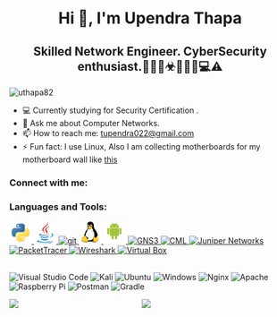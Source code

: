 <h1 align="center">Hi 👋, I'm  Upendra Thapa</h1>
<h2 align="center">Skilled Network Engineer. CyberSecurity enthusiast.👾🏴‍☠️☣🕵🏻‍♂️💻⚠️
</h2>

<p align="left"> <img src="https://komarev.com/ghpvc/?username=uthapa82&label=Profile%20views&color=0e75b6&style=for-the-badge" alt="uthapa82" /> </p>

- 💻 Currently studying for Security Certification .
- 💬 Ask me about Computer Networks.
- 📫 How to reach me: tupendra022@gmail.com
- ⚡ Fun fact: I use Linux, Also I am collecting motherboards for my motherboard wall like  [this](https://www.reddit.com/r/pcmasterrace/comments/j0xc3y/finished_motherboard_wall_scavenged_from_old/)
<h3 align="left">Connect with me:</h3>
<p align="left">
<!--
<a href="https://www.linkedin.com/in/thapaupen" target="blank"><img align="center" src="https://content.linkedin.com/content/dam/me/business/en-us/amp/brand-site/v2/bg/LI-Bug.svg.original.svg" alt="https://www.linkedin.com/in/thapaupen" height="50" width="50" /></a>

<a href="https://www.hackerrank.com/thapaupendra40" target="blank">
   <img align="center" src="https://raw.githubusercontent.com/rahuldkjain/github-profile-readme-generator/master/src/images/icons/Social/hackerrank.svg" alt="thapaupendra40" height="50" width="50" />
</a>
  </p>
  -->
  <h3 align="left">Languages and Tools:</h3>
<p align="left"> <a href="https://www.python.org" target="_blank"> <img src="https://raw.githubusercontent.com/devicons/devicon/master/icons/python/python-original.svg" alt="python" width="40" height="40"/> </a><a href="https://www.java.com" target="_blank"> <img src="https://raw.githubusercontent.com/devicons/devicon/master/icons/java/java-original.svg" alt="java" width="40" height="40"/> </a><a href="https://git-scm.com/" target="_blank"> <img src="https://www.vectorlogo.zone/logos/git-scm/git-scm-icon.svg" alt="git" width="40" height="40"/></a><a href="https://www.linux.org/" target="_blank"> <img src="https://raw.githubusercontent.com/devicons/devicon/master/icons/linux/linux-original.svg" alt="linux" width="40" height="40"/> </a><a href="https://developer.android.com" target="_blank"> <img src="https://raw.githubusercontent.com/devicons/devicon/master/icons/android/android-original-wordmark.svg" alt="android" width="40" height="40"/> </a><a href="https://www.gns3.com/" target="_blank"> <img src="https://www.gns3.com/assets/custom/gns3/images/logo-colour.png" alt="GNS3" width="50" height="50"/></a><a href="https://www.cisco.com/c/en/us/products/cloud-systems-management/modeling-labs/index.html" target="_blank"> <img src="https://genesisbcs.com/wp-content/uploads/2016/12/cisco2.png" alt="CML" width="90" height="50"/> </a><a href="https://www.juniper.net/us/en/products/network-operating-system/junos-os.html" target="_blank"> <img src="https://juniper-prod.scene7.com/is/image/junipernetworks/juniper_black-rgb-header?wid=224&dpr=off" alt="Juniper Networks" width="115" height="50"/></a><a href="https://www.netacad.com/courses/packet-tracer" target="_blank"> <img src="https://filekumar.com/wp-content/uploads/2020/07/packet-Tracer-Picture.png" alt="PacketTracer" width="90" height="50"/> </a><a href="https://www.wireshark.org" target="_blank"> <img src="https://miro.medium.com/max/512/1*RrNY_2YfqLXVel-07OD3kA.png" alt="Wireshark" width="90" height="60"/> </a><a href="https://www.virtualbox.org/" target="_blank"> <img src="https://www.virtualbox.org/graphics/vbox_logo2_gradient.png" alt="Virtual Box" width="60" height="60"/> </a>
<br>
<br />  
 
  ![Visual Studio Code](https://img.shields.io/badge/Visual%20Studio%20Code-0078d7.svg?style=for-the-badge&logo=visual-studio-code&logoColor=white)
  ![Kali](https://img.shields.io/badge/Kali-268BEE?style=for-the-badge&logo=kalilinux&logoColor=white)
  ![Ubuntu](https://img.shields.io/badge/Ubuntu-E95420?style=for-the-badge&logo=ubuntu&logoColor=white)
  ![Windows](https://img.shields.io/badge/Windows-0078D6?style=for-the-badge&logo=windows&logoColor=white)
  ![Nginx](https://img.shields.io/badge/nginx-%23009639.svg?style=for-the-badge&logo=nginx&logoColor=white)
  ![Apache](https://img.shields.io/badge/apache-%23D42029.svg?style=for-the-badge&logo=apache&logoColor=white)
  ![Raspberry Pi](https://img.shields.io/badge/-RaspberryPi-C51A4A?style=for-the-badge&logo=Raspberry-Pi)
  ![Postman](https://img.shields.io/badge/Postman-FF6C37?style=for-the-badge&logo=postman&logoColor=white)
  ![Gradle](https://img.shields.io/badge/Gradle-02303A.svg?style=for-the-badge&logo=Gradle&logoColor=white)
  
<img align="left" width="47%" src="https://github-readme-stats.vercel.app/api?username=uthapa82&show_icons=true&theme=radical&count_private=true" />
<img align="left" width="47%" src="https://github-readme-stats.vercel.app/api/top-langs/?username=uthapa82&langs_count=10&layout=compact" />
